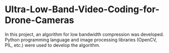 # Ultra-Low-Band-Video-Coding-for-Drone-Cameras
In this project, an algorithm for low bandwidth compression was developed. Python programming language and image processing libraries (OpenCV, PIL, etc.) were used to develop the algorithm.
